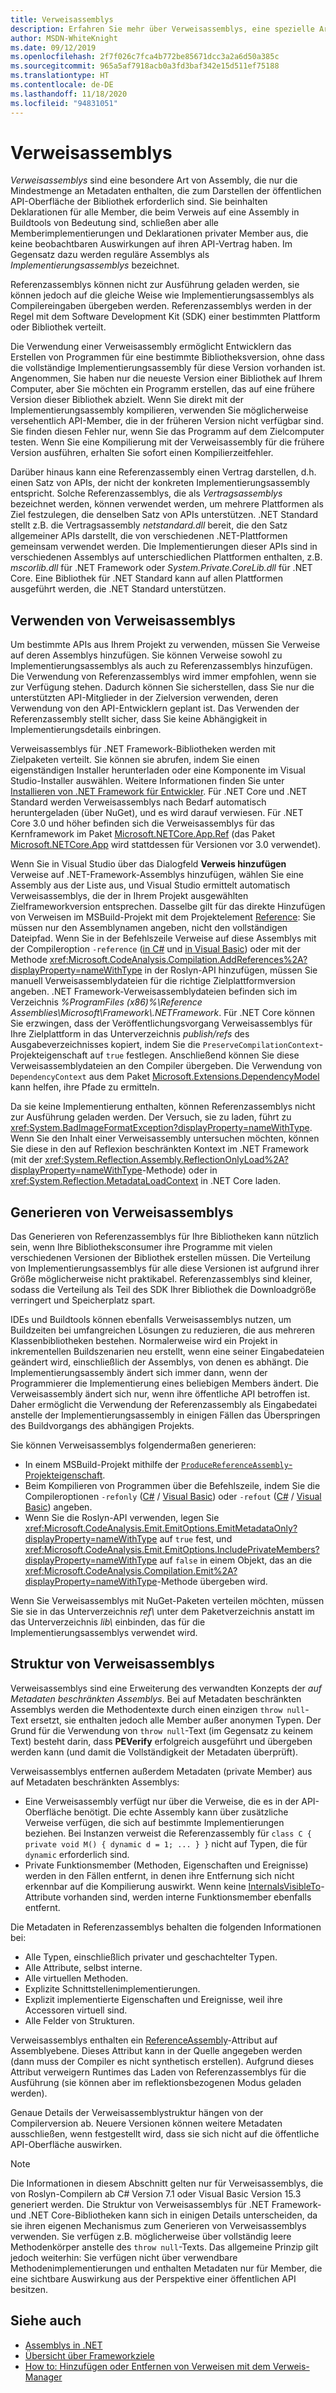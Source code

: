 ```yaml
---
title: Verweisassemblys
description: Erfahren Sie mehr über Verweisassemblys, eine spezielle Art von Assemblys in .NET, die nur die öffentliche API-Oberfläche der Bibliothek enthalten.
author: MSDN-WhiteKnight
ms.date: 09/12/2019
ms.openlocfilehash: 2f7f026c7fca4b772be85671dcc3a2a6d50a385c
ms.sourcegitcommit: 965a5af7918acb0a3fd3baf342e15d511ef75188
ms.translationtype: HT
ms.contentlocale: de-DE
ms.lasthandoff: 11/18/2020
ms.locfileid: "94831051"
---
```

# <a name="reference-assemblies"></a>Verweisassemblys

*Verweisassemblys*  sind eine besondere Art von Assembly, die nur die Mindestmenge an Metadaten enthalten, die zum Darstellen der öffentlichen API-Oberfläche der Bibliothek erforderlich sind. Sie beinhalten Deklarationen für alle Member, die beim Verweis auf eine Assembly in Buildtools von Bedeutung sind, schließen aber alle Memberimplementierungen und Deklarationen privater Member aus, die keine beobachtbaren Auswirkungen auf ihren API-Vertrag haben. Im Gegensatz dazu werden reguläre Assemblys als *Implementierungsassemblys* bezeichnet.

Referenzassemblys können nicht zur Ausführung geladen werden, sie können jedoch auf die gleiche Weise wie Implementierungsassemblys als Compilereingaben übergeben werden. Referenzassemblys werden in der Regel mit dem Software Development Kit (SDK) einer bestimmten Plattform oder Bibliothek verteilt.

Die Verwendung einer Verweisassembly ermöglicht Entwicklern das Erstellen von Programmen für eine bestimmte Bibliotheksversion, ohne dass die vollständige Implementierungsassembly für diese Version vorhanden ist. Angenommen, Sie haben nur die neueste Version einer Bibliothek auf Ihrem Computer, aber Sie möchten ein Programm erstellen, das auf eine frühere Version dieser Bibliothek abzielt. Wenn Sie direkt mit der Implementierungsassembly kompilieren, verwenden Sie möglicherweise versehentlich API-Member, die in der früheren Version nicht verfügbar sind. Sie finden diesen Fehler nur, wenn Sie das Programm auf dem Zielcomputer testen. Wenn Sie eine Kompilierung mit der Verweisassembly für die frühere Version ausführen, erhalten Sie sofort einen Kompilierzeitfehler.

Darüber hinaus kann eine Referenzassembly einen Vertrag darstellen, d.h. einen Satz von APIs, der nicht der konkreten Implementierungsassembly entspricht. Solche Referenzassemblys, die als *Vertragsassemblys* bezeichnet werden, können verwendet werden, um mehrere Plattformen als Ziel festzulegen, die denselben Satz von APIs unterstützen. .NET Standard stellt z.B. die Vertragsassembly *netstandard.dll* bereit, die den Satz allgemeiner APIs darstellt, die von verschiedenen .NET-Plattformen gemeinsam verwendet werden. Die Implementierungen dieser APIs sind in verschiedenen Assemblys auf unterschiedlichen Plattformen enthalten, z.B. *mscorlib.dll* für .NET Framework oder *System.Private.CoreLib.dll* für .NET Core. Eine Bibliothek für .NET Standard kann auf allen Plattformen ausgeführt werden, die .NET Standard unterstützen.

## <a name="using-reference-assemblies"></a>Verwenden von Verweisassemblys

Um bestimmte APIs aus Ihrem Projekt zu verwenden, müssen Sie Verweise auf deren Assemblys hinzufügen. Sie können Verweise sowohl zu Implementierungsassemblys als auch zu Referenzassemblys hinzufügen. Die Verwendung von Referenzassemblys wird immer empfohlen, wenn sie zur Verfügung stehen. Dadurch können Sie sicherstellen, dass Sie nur die unterstützten API-Mitglieder in der Zielversion verwenden, deren Verwendung von den API-Entwicklern geplant ist. Das Verwenden der Referenzassembly stellt sicher, dass Sie keine Abhängigkeit in Implementierungsdetails einbringen.

Verweisassemblys für .NET Framework-Bibliotheken werden mit Zielpaketen verteilt. Sie können sie abrufen, indem Sie einen eigenständigen Installer herunterladen oder eine Komponente im Visual Studio-Installer auswählen. Weitere Informationen finden Sie unter [Installieren von .NET Framework für Entwickler](../../framework/install/guide-for-developers.md). Für .NET Core und .NET Standard werden Verweisassemblys nach Bedarf automatisch heruntergeladen (über NuGet), und es wird darauf verwiesen. Für .NET Core 3.0 und höher befinden sich die Verweisassemblys für das Kernframework im Paket [Microsoft.NETCore.App.Ref](https://www.nuget.org/packages/Microsoft.NETCore.App.Ref) (das Paket [Microsoft.NETCore.App](https://www.nuget.org/packages/Microsoft.NETCore.App) wird stattdessen für Versionen vor 3.0 verwendet).

Wenn Sie in Visual Studio über das Dialogfeld **Verweis hinzufügen** Verweise auf .NET-Framework-Assemblys hinzufügen, wählen Sie eine Assembly aus der Liste aus, und Visual Studio ermittelt automatisch Verweisassemblys, die der in Ihrem Projekt ausgewählten Zielframeworkversion entsprechen. Dasselbe gilt für das direkte Hinzufügen von Verweisen im MSBuild-Projekt mit dem Projektelement [Reference](/visualstudio/msbuild/common-msbuild-project-items#reference): Sie müssen nur den Assemblynamen angeben, nicht den vollständigen Dateipfad. Wenn Sie in der Befehlszeile Verweise auf diese Assemblys mit der Compileroption `-reference` ([in C#](../../csharp/language-reference/compiler-options/reference-compiler-option.md) und [in Visual Basic](../../visual-basic/reference/command-line-compiler/reference.md)) oder mit der Methode <xref:Microsoft.CodeAnalysis.Compilation.AddReferences%2A?displayProperty=nameWithType> in der Roslyn-API hinzufügen, müssen Sie manuell Verweisassemblydateien für die richtige Zielplattformversion angeben. .NET Framework-Verweisassemblydateien befinden sich im Verzeichnis *%ProgramFiles (x86)%\\Reference Assemblies\\Microsoft\\Framework\\.NETFramework*. Für .NET Core können Sie erzwingen, dass der Veröffentlichungsvorgang Verweisassemblys für Ihre Zielplattform in das Unterverzeichnis *publish/refs* des Ausgabeverzeichnisses kopiert, indem Sie die `PreserveCompilationContext`-Projekteigenschaft auf `true` festlegen. Anschließend können Sie diese Verweisassemblydateien an den Compiler übergeben. Die Verwendung von `DependencyContext` aus dem Paket [Microsoft.Extensions.DependencyModel](https://www.nuget.org/packages/Microsoft.Extensions.DependencyModel/) kann helfen, ihre Pfade zu ermitteln.

Da sie keine Implementierung enthalten, können Referenzassemblys nicht zur Ausführung geladen werden. Der Versuch, sie zu laden, führt zu <xref:System.BadImageFormatException?displayProperty=nameWithType>. Wenn Sie den Inhalt einer Verweisassembly untersuchen möchten, können Sie diese in den auf Reflexion beschränkten Kontext im .NET Framework (mit der <xref:System.Reflection.Assembly.ReflectionOnlyLoad%2A?displayProperty=nameWithType>-Methode) oder in <xref:System.Reflection.MetadataLoadContext> in .NET Core laden.

## <a name="generating-reference-assemblies"></a>Generieren von Verweisassemblys

Das Generieren von Referenzassemblys für Ihre Bibliotheken kann nützlich sein, wenn Ihre Bibliotheksconsumer ihre Programme mit vielen verschiedenen Versionen der Bibliothek erstellen müssen. Die Verteilung von Implementierungsassemblys für alle diese Versionen ist aufgrund ihrer Größe möglicherweise nicht praktikabel. Referenzassemblys sind kleiner, sodass die Verteilung als Teil des SDK Ihrer Bibliothek die Downloadgröße verringert und Speicherplatz spart.

IDEs und Buildtools können ebenfalls Verweisassemblys nutzen, um Buildzeiten bei umfangreichen Lösungen zu reduzieren, die aus mehreren Klassenbibliotheken bestehen. Normalerweise wird ein Projekt in inkrementellen Buildszenarien neu erstellt, wenn eine seiner Eingabedateien geändert wird, einschließlich der Assemblys, von denen es abhängt. Die Implementierungsassembly ändert sich immer dann, wenn der Programmierer die Implementierung eines beliebigen Members ändert. Die Verweisassembly ändert sich nur, wenn ihre öffentliche API betroffen ist. Daher ermöglicht die Verwendung der Referenzassembly als Eingabedatei anstelle der Implementierungsassembly in einigen Fällen das Überspringen des Buildvorgangs des abhängigen Projekts.

Sie können Verweisassemblys folgendermaßen generieren:

- In einem MSBuild-Projekt mithilfe der [`ProduceReferenceAssembly`-Projekteigenschaft](/visualstudio/msbuild/common-msbuild-project-properties).
- Beim Kompilieren von Programmen über die Befehlszeile, indem Sie die Compileroptionen `-refonly` ([C#](../../csharp/language-reference/compiler-options/refonly-compiler-option.md) / [Visual Basic](../../visual-basic/reference/command-line-compiler/refonly-compiler-option.md)) oder `-refout` ([C#](../../csharp/language-reference/compiler-options/refout-compiler-option.md) / [Visual Basic](../../visual-basic/reference/command-line-compiler/refout-compiler-option.md)) angeben.
- Wenn Sie die Roslyn-API verwenden, legen Sie <xref:Microsoft.CodeAnalysis.Emit.EmitOptions.EmitMetadataOnly?displayProperty=nameWithType> auf `true` fest, und <xref:Microsoft.CodeAnalysis.Emit.EmitOptions.IncludePrivateMembers?displayProperty=nameWithType> auf `false` in einem Objekt, das an die <xref:Microsoft.CodeAnalysis.Compilation.Emit%2A?displayProperty=nameWithType>-Methode übergeben wird.

Wenn Sie Verweisassemblys mit NuGet-Paketen verteilen möchten, müssen Sie sie in das Unterverzeichnis *ref\\* unter dem Paketverzeichnis anstatt im das Unterverzeichnis *lib\\* einbinden, das für die Implementierungsassemblys verwendet wird.

## <a name="reference-assemblies-structure"></a>Struktur von Verweisassemblys

Verweisassemblys sind eine Erweiterung des verwandten Konzepts der *auf Metadaten beschränkten Assemblys*. Bei auf Metadaten beschränkten Assemblys werden die Methodentexte durch einen einzigen `throw null`-Text ersetzt, sie enthalten jedoch alle Member außer anonymen Typen. Der Grund für die Verwendung von `throw null`-Text (im Gegensatz zu keinem Text) besteht darin, dass **PEVerify** erfolgreich ausgeführt und übergeben werden kann (und damit die Vollständigkeit der Metadaten überprüft).

Verweisassemblys entfernen außerdem Metadaten (private Member) aus auf Metadaten beschränkten Assemblys:

- Eine Verweisassembly verfügt nur über die Verweise, die es in der API-Oberfläche benötigt. Die echte Assembly kann über zusätzliche Verweise verfügen, die sich auf bestimmte Implementierungen beziehen. Bei Instanzen verweist die Referenzassembly für `class C { private void M() { dynamic d = 1; ... } }` nicht auf Typen, die für `dynamic` erforderlich sind.
- Private Funktionsmember (Methoden, Eigenschaften und Ereignisse) werden in den Fällen entfernt, in denen ihre Entfernung sich nicht erkennbar auf die Kompilierung auswirkt. Wenn keine [InternalsVisibleTo](xref:System.Runtime.CompilerServices.InternalsVisibleToAttribute)-Attribute vorhanden sind, werden interne Funktionsmember ebenfalls entfernt.

Die Metadaten in Referenzassemblys behalten die folgenden Informationen bei:

- Alle Typen, einschließlich privater und geschachtelter Typen.
- Alle Attribute, selbst interne.
- Alle virtuellen Methoden.
- Explizite Schnittstellenimplementierungen.
- Explizit implementierte Eigenschaften und Ereignisse, weil ihre Accessoren virtuell sind.
- Alle Felder von Strukturen.

Verweisassemblys enthalten ein [ReferenceAssembly](xref:System.Runtime.CompilerServices.ReferenceAssemblyAttribute)-Attribut auf Assemblyebene. Dieses Attribut kann in der Quelle angegeben werden (dann muss der Compiler es nicht synthetisch erstellen). Aufgrund dieses Attribut verweigern Runtimes das Laden von Referenzassemblys für die Ausführung (sie können aber im reflektionsbezogenen Modus geladen werden).

Genaue Details der Verweisassemblystruktur hängen von der Compilerversion ab. Neuere Versionen können weitere Metadaten ausschließen, wenn festgestellt wird, dass sie sich nicht auf die öffentliche API-Oberfläche auswirken.

> [!NOTE]
> Die Informationen in diesem Abschnitt gelten nur für Verweisassemblys, die von Roslyn-Compilern ab C# Version 7.1 oder Visual Basic Version 15.3 generiert werden. Die Struktur von Verweisassemblys für .NET Framework- und .NET Core-Bibliotheken kann sich in einigen Details unterscheiden, da sie ihren eigenen Mechanismus zum Generieren von Verweisassemblys verwenden. Sie verfügen z.B. möglicherweise über vollständig leere Methodenkörper anstelle des `throw null`-Texts. Das allgemeine Prinzip gilt jedoch weiterhin: Sie verfügen nicht über verwendbare Methodenimplementierungen und enthalten Metadaten nur für Member, die eine sichtbare Auswirkung aus der Perspektive einer öffentlichen API besitzen.

## <a name="see-also"></a>Siehe auch

- [Assemblys in .NET](index.md)
- [Übersicht über Frameworkziele](/visualstudio/ide/visual-studio-multi-targeting-overview)
- [How to: Hinzufügen oder Entfernen von Verweisen mit dem Verweis-Manager](/visualstudio/ide/how-to-add-or-remove-references-by-using-the-reference-manager)
